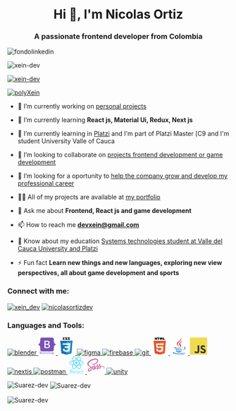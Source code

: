  <h1 align="center">Hi 👋, I'm Nicolas Ortiz</h1>
<h3 align="center">A passionate frontend developer from Colombia</h3>

![fondolinkedin](https://user-images.githubusercontent.com/79024305/161687329-627bae93-200b-4de3-ba34-d6ebea4631aa.png)
 
<p align="left"> <img src="https://komarev.com/ghpvc/?username=xein-dev&label=Profile%20views&color=0e75b6&style=flat" alt="xein-dev" /> </p>

<p align="left"> <a href="https://github.com/ryo-ma/github-profile-trophy"><img src="https://github-profile-trophy.vercel.app/?username=xein-dev" alt="xein-dev" /></a> </p>

<p align="left"> <a href="https://twitter.com/polyXein" target="blank"><img src="https://img.shields.io/twitter/follow/polyXein?logo=twitter&style=for-the-badge" alt="polyXein" /></a> </p>

- 🔭 I’m currently working on [personal projects](https://github.com/Xein-dev/Chat_RealTime)

- 🌱 I’m currently learning **React js, Material Ui, Redux, Next js**

- 🌱 I’m currently learning in [Platzi](https://platzi.com/p/polyXein/) and I'm part of Platzi Master [C9 and I'm student University Valle of Cauca

- 👯 I’m looking to collaborate on [projects frontend development or game development ](https://github.com/Xein-dev/MarioGame)

- 🤝 I’m looking for a oportunity to [help the company grow and develop my professional career](https://github.com/Xein-dev/Personal_Portfolio)

- 👨‍💻 All of my projects are available at [my portfolio](https://github.com/Xein-dev/Personal_Portfolio)

- 💬 Ask me about **Frontend, React js and game development**

- 📫 How to reach me **devxein@gmail.com**

- 📄 Know about my education [Systems technologies student at Valle del Cauca University and Platzi](https://platzi.com/p/polyXein/)

- ⚡ Fun fact **Learn new things and new languages, exploring new view perspectives, all about game development and sports**

<h3 align="left">Connect with me:</h3>
<p align="left">
<a href="https://twitter.com/polyXein" target="blank"><img align="center" src="https://raw.githubusercontent.com/rahuldkjain/github-profile-readme-generator/master/src/images/icons/Social/twitter.svg" alt="xein_dev" height="30" width="40" /></a>
<a href="https://linkedin.com/in/nicolasortizdev" target="blank"><img align="center" src="https://raw.githubusercontent.com/rahuldkjain/github-profile-readme-generator/master/src/images/icons/Social/linked-in-alt.svg" alt="nicolasortizdev" height="30" width="40" /></a>
</p>

<h3 align="left">Languages and Tools:</h3>
<p align="left"> <a href="https://www.blender.org/" target="_blank" rel="noreferrer"> <img src="https://download.blender.org/branding/community/blender_community_badge_white.svg" alt="blender" width="40" height="40"/> </a> <a href="https://getbootstrap.com" target="_blank" rel="noreferrer"> <img src="https://raw.githubusercontent.com/devicons/devicon/master/icons/bootstrap/bootstrap-plain-wordmark.svg" alt="bootstrap" width="40" height="40"/> </a> <a href="https://www.w3schools.com/css/" target="_blank" rel="noreferrer"> <img src="https://raw.githubusercontent.com/devicons/devicon/master/icons/css3/css3-original-wordmark.svg" alt="css3" width="40" height="40"/> </a> <a href="https://www.figma.com/" target="_blank" rel="noreferrer"> <img src="https://www.vectorlogo.zone/logos/figma/figma-icon.svg" alt="figma" width="40" height="40"/> </a> <a href="https://firebase.google.com/" target="_blank" rel="noreferrer"> <img src="https://www.vectorlogo.zone/logos/firebase/firebase-icon.svg" alt="firebase" width="40" height="40"/> </a> <a href="https://git-scm.com/" target="_blank" rel="noreferrer"> <img src="https://www.vectorlogo.zone/logos/git-scm/git-scm-icon.svg" alt="git" width="40" height="40"/> </a> <a href="https://www.w3.org/html/" target="_blank" rel="noreferrer"> <img src="https://raw.githubusercontent.com/devicons/devicon/master/icons/html5/html5-original-wordmark.svg" alt="html5" width="40" height="40"/> </a> <a href="https://www.java.com" target="_blank" rel="noreferrer"> <img src="https://raw.githubusercontent.com/devicons/devicon/master/icons/java/java-original.svg" alt="java" width="40" height="40"/> </a> <a href="https://developer.mozilla.org/en-US/docs/Web/JavaScript" target="_blank" rel="noreferrer"> <img src="https://raw.githubusercontent.com/devicons/devicon/master/icons/javascript/javascript-original.svg" alt="javascript" width="40" height="40"/> </a> <a href="https://nextjs.org/" target="_blank" rel="noreferrer"> <img src="https://cdn.worldvectorlogo.com/logos/nextjs-2.svg" alt="nextjs" width="40" height="40"/> </a> <a href="https://postman.com" target="_blank" rel="noreferrer"> <img src="https://www.vectorlogo.zone/logos/getpostman/getpostman-icon.svg" alt="postman" width="40" height="40"/> </a> <a href="https://reactjs.org/" target="_blank" rel="noreferrer"> <img src="https://raw.githubusercontent.com/devicons/devicon/master/icons/react/react-original-wordmark.svg" alt="react" width="40" height="40"/> </a> <a href="https://sass-lang.com" target="_blank" rel="noreferrer"> <img src="https://raw.githubusercontent.com/devicons/devicon/master/icons/sass/sass-original.svg" alt="sass" width="40" height="40"/> </a> <a href="https://unity.com/" target="_blank" rel="noreferrer"> <img src="https://www.vectorlogo.zone/logos/unity3d/unity3d-icon.svg" alt="unity" width="40" height="40"/> </a> </p>

<p><img align="left" src="https://github-readme-stats.vercel.app/api/top-langs?username=Suarez-dev&show_icons=true&locale=en&layout=compact" alt="Suarez-dev" /></p>

<p>&nbsp;<img align="center" src="https://github-readme-stats.vercel.app/api?username=Suarez-dev&show_icons=true&locale=en" alt="Suarez-dev" /></p>

<p><img align="center" src="https://github-readme-streak-stats.herokuapp.com/?user=Suarez-dev&" alt="Suarez-dev" /></p>
<!--

